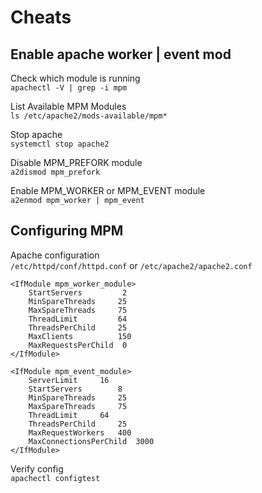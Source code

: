 # Cheats

## Enable apache worker | event mod
Check which module is running  
`apachectl -V | grep -i mpm`


List Available MPM Modules  
`ls /etc/apache2/mods-available/mpm*`

Stop apache  
`systemctl stop apache2`

Disable MPM_PREFORK module  
`a2dismod mpm_prefork`

Enable MPM_WORKER or MPM_EVENT module  
`a2enmod mpm_worker | mpm_event`

## Configuring MPM
Apache configuration  
`/etc/httpd/conf/httpd.conf` or `/etc/apache2/apache2.conf`
```
<IfModule mpm_worker_module>
    StartServers         2
    MinSpareThreads     25
    MaxSpareThreads     75 
    ThreadLimit         64
    ThreadsPerChild     25
    MaxClients          150
    MaxRequestsPerChild  0
</IfModule>
```
```
<IfModule mpm_event_module>
	ServerLimit		16
	StartServers		8
	MinSpareThreads		25
	MaxSpareThreads		75
	ThreadLimit		64
	ThreadsPerChild		25
	MaxRequestWorkers	400
	MaxConnectionsPerChild  3000
</IfModule>
```
Verify config  
`apachectl configtest`



